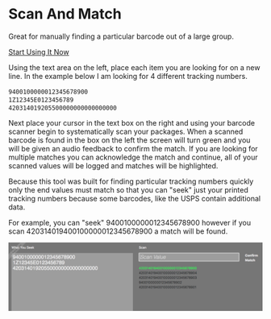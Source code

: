 # Scan And Match
Great for manually finding a particular barcode out of a large group.

[Start Using It Now](https://mikegarde.github.io/scan-and-match/)

Using the text area on the left, place each item you are looking for on a new line. 
In the example below I am looking for 4 different tracking numbers.

```text
9400100000012345678900
1Z12345E0123456789
420314019205500000000000000000
```

Next place your cursor in the text box on the right and using your barcode scanner 
begin to systematically scan your packages. When a scanned barcode is found in
the box on the left the screen will turn green and you will be given an audio
feedback to confirm the match. If you are looking for multiple matches you can
acknowledge the match and continue, all of your scanned values will be logged
and matches will be highlighted.

Because this tool was built for finding particular tracking numbers quickly only 
the end values must match so that you can "seek" just your printed tracking numbers
because some barcodes, like the USPS contain additional data.

For example, you can "seek" 9400100000012345678900 however if you scan 
420314019400100000012345678900 a match will be found.

![App Example](https://raw.githubusercontent.com/MikeGarde/scan-and-match/master/img/example.png)